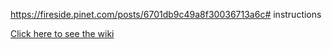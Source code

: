 https://fireside.pinet.com/posts/6701db9c49a8f30036713a6c# instructions

[Click here to see the wiki](https://github.com/pi-node/instructions/wiki)
